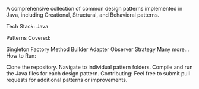 A comprehensive collection of common design patterns implemented in Java, including Creational, Structural, and Behavioral patterns.

Tech Stack: Java

Patterns Covered:

Singleton
Factory Method
Builder
Adapter
Observer
Strategy
Many more...
How to Run:

Clone the repository.
Navigate to individual pattern folders.
Compile and run the Java files for each design pattern.
Contributing: Feel free to submit pull requests for additional patterns or improvements.
